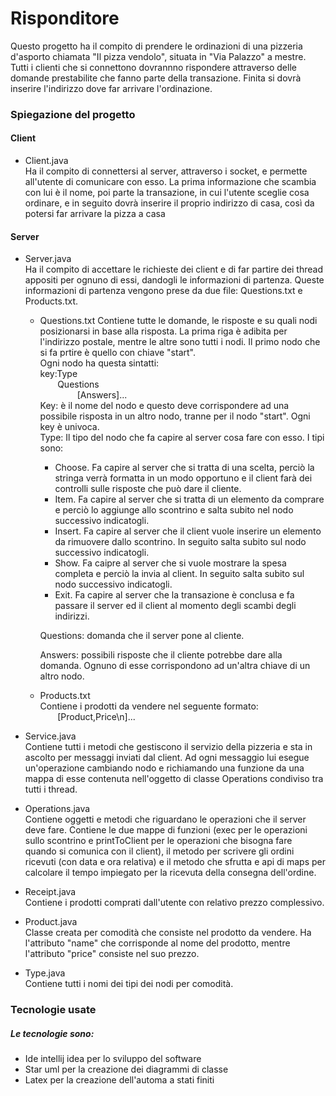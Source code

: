 # Risponditore
Questo progetto ha il compito di prendere le ordinazioni di una pizzeria d'asporto chiamata "Il pizza vendolo", situata in "Via Palazzo" a mestre. Tutti i clienti che si connettono dovrannno rispondere attraverso delle domande prestabilite che fanno parte della transazione. Finita si dovrà inserire l'indirizzo dove far arrivare l'ordinazione.

### Spiegazione del progetto
#### Client
* Client.java <br />
Ha il compito di connettersi al server, attraverso i socket, e permette all'utente di comunicare con esso. La prima informazione che scambia con lui è il nome, poi parte la transazione, in cui l'utente sceglie cosa ordinare, e in seguito dovrà inserire il proprio indirizzo di casa, così da potersi far arrivare la pizza a casa
#### Server
* Server.java <br />
Ha il compito di accettare le richieste dei client e di far partire dei thread appositi per ognuno di essi, dandogli le informazioni di partenza. Queste informazioni di partenza vengono prese da due file: Questions.txt e Products.txt.
  * Questions.txt
   Contiene tutte le domande, le risposte e su quali nodi posizionarsi in base alla risposta. La prima riga è adibita per l'indirizzo postale, mentre le altre sono tutti i nodi. Il primo nodo che si fa prtire è quello con chiave "start". <br /> Ogni nodo ha questa sintatti: <br />
   key:Type <br />
   &nbsp; &nbsp; &nbsp; &nbsp;Questions <br />
   &nbsp; &nbsp; &nbsp; &nbsp; &nbsp; &nbsp; &nbsp; &nbsp;[Answers]... <br />
    Key: è il nome del nodo e questo deve corrispondere ad una possibile risposta in un altro nodo, tranne per il nodo "start". Ogni key è univoca. <br />
    Type: Il tipo del nodo che fa capire al server cosa fare con esso. I tipi sono: <br />
    * Choose. Fa capire al server che si tratta di una scelta, perciò la stringa verrà formatta in un modo opportuno e il client farà dei controlli sulle risposte che può dare il cliente.
    * Item. Fa capire al server che si tratta di un elemento da comprare e perciò lo aggiunge allo scontrino e salta subito nel nodo successivo indicatogli.
    * Insert. Fa capire al server che il client vuole inserire un elemento da rimuovere dallo scontrino. In seguito salta subito sul nodo successivo indicatogli.
    * Show. Fa caipre al server che si vuole mostrare la spesa completa e perciò la invia al client. In seguito salta subito sul nodo successivo indicatogli.
    * Exit. Fa capire al server che la transazione è conclusa e fa passare il server ed il client al momento degli scambi degli indirizzi.  
    <p>Questions: domanda che il server pone al cliente. <p/>
    <p>Answers: possibili risposte che il cliente potrebbe dare alla domanda. Ognuno di esse corrispondono ad un'altra chiave di un altro nodo.<p/>

  * Products.txt <br />
  Contiene i prodotti da vendere nel seguente formato: <br />
  &nbsp; &nbsp; &nbsp; &nbsp;[Product,Price\n]...

* Service.java <br />
Contiene tutti i metodi che gestiscono il servizio della pizzeria e sta in ascolto per messaggi inviati dal client. Ad ogni messaggio lui esegue un'operazione cambiando nodo e richiamando una funzione da una mappa di esse contenuta nell'oggetto di classe Operations condiviso tra tutti i thread.

* Operations.java <br />
Contiene oggetti e metodi che riguardano le operazioni che il server deve fare. Contiene le due mappe di funzioni (exec per le operazioni sullo scontrino e printToClient per le operazioni che bisogna fare quando si comunica con il client), il metodo per scrivere gli ordini ricevuti (con data e ora relativa) e il metodo che sfrutta e api di maps per calcolare il tempo impiegato per la ricevuta della consegna dell'ordine.

* Receipt.java <br />
Contiene i prodotti comprati dall'utente con relativo prezzo complessivo.

* Product.java <br />
Classe creata per comodità che consiste nel prodotto da vendere. Ha l'attributo "name" che corrisponde al nome del prodotto, mentre l'attributo "price" consiste nel suo prezzo.

* Type.java <br />
Contiene tutti i nomi dei tipi dei nodi per comodità.

### Tecnologie usate
##### Le tecnologie sono:
* Ide intellij idea per lo sviluppo del software
* Star uml per la creazione dei diagrammi di classe
* Latex per la creazione dell'automa a stati finiti
